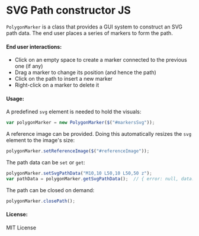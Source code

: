 # SVG Path constructor JS

`PolygonMarker` is a class that provides a GUI system to construct an SVG path data. The end user places a series of markers to form the path.

#### End user interactions:
* Click on an empty space to create a marker connected to the previous one (if any)
* Drag  a marker to change its position (and hence the path)
* Click on the path to insert a new marker
* Right-click on a marker to delete it

#### Usage:

A predefined `svg` element is needed to hold the visuals:
```javascript
var polygonMarker = new PolygonMarker($("#markersSvg"));
```

A reference image can be provided. Doing this automatically resizes the `svg` element to the image's size:
```javascript
polygonMarker.setReferenceImage($("#referenceImage"));
```

The path data can be `set` or `get`:
```javascript
polygonMarker.setSvgPathData("M10,10 L50,10 L50,50 z");
var pathData = polygonMarker.getSvgPathData();  // { error: null, data: "M10,10 L50,10 L50,50 z" }
```

The path can be closed on demand:
```javascript
polygonMarker.closePath();
```

#### License:

MIT License